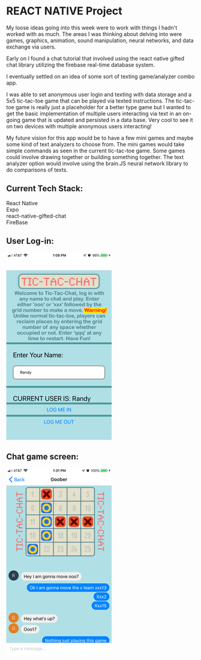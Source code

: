 # REACT NATIVE Project

My loose ideas going into this week were to work with things I hadn't worked with as much. The areas I was thinking about delving into were games, graphics, animation, sound manipulation, neural networks, and data exchange via users.

Early on I found a chat tutorial that involved using the react native gifted chat library utilizing the firebase real-time database system. 

I eventually settled on an idea of some sort of texting game/analyzer combo app. 

I was able to set anonymous user login and texting with data storage and a 5x5 tic-tac-toe game that can be played via texted instructions. The tic-tac-toe game is really just a placeholder for a better type game but I wanted to get the basic implementation of multiple users interacting via text in an on-going game that is updated and persisted in a data base. Very cool to see it on two devices with multiple anonymous users interacting!

My future vision for this app would be to have a few mini games and maybe some kind of text analyzers to choose from. The mini games would take simple commands as seen in the current tic-tac-toe game. Some games could involve drawing together or building something together. The text analyzer option would involve using the brain.JS neural network library to do comparisons of texts.  
 
## Current Tech Stack:
React Native<br/>
Expo<br/>
react-native-gifted-chat<br/>
FireBase<br/>

## User Log-in:                
![](assets/login.png) 

## Chat game screen:
![](assets/chat_game.png)
 


